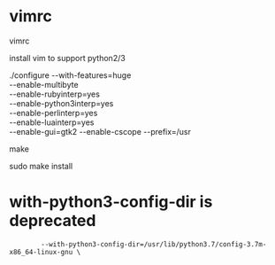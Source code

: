 # vimrc
vimrc

install vim to support python2/3

./configure --with-features=huge \
            --enable-multibyte \
            --enable-rubyinterp=yes \
            --enable-python3interp=yes \
            --enable-perlinterp=yes \
            --enable-luainterp=yes \
            --enable-gui=gtk2 --enable-cscope --prefix=/usr

make

sudo make install

# with-python3-config-dir is deprecated
            --with-python3-config-dir=/usr/lib/python3.7/config-3.7m-x86_64-linux-gnu \
